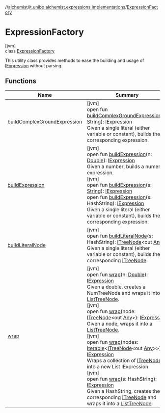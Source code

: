 //[alchemist](../../../index.md)/[it.unibo.alchemist.expressions.implementations](../index.md)/[ExpressionFactory](index.md)

# ExpressionFactory

[jvm]\
class [ExpressionFactory](index.md)

This utility class provides methods to ease the building and usage of [IExpression](../../it.unibo.alchemist.expressions.interfaces/-i-expression/index.md) without parsing.

## Functions

| Name | Summary |
|---|---|
| [buildComplexGroundExpression](build-complex-ground-expression.md) | [jvm]<br>open fun [buildComplexGroundExpression](build-complex-ground-expression.md)(s: [String](https://docs.oracle.com/javase/8/docs/api/java/lang/String.html)): [IExpression](../../it.unibo.alchemist.expressions.interfaces/-i-expression/index.md)<br>Given a single literal (either variable or constant), builds the corresponding expression. |
| [buildExpression](build-expression.md) | [jvm]<br>open fun [buildExpression](build-expression.md)(n: [Double](https://kotlinlang.org/api/latest/jvm/stdlib/kotlin/-double/index.html)): [IExpression](../../it.unibo.alchemist.expressions.interfaces/-i-expression/index.md)<br>Given a number, builds a numeric expression.<br>[jvm]<br>open fun [buildExpression](build-expression.md)(s: [String](https://docs.oracle.com/javase/8/docs/api/java/lang/String.html)): [IExpression](../../it.unibo.alchemist.expressions.interfaces/-i-expression/index.md)<br>open fun [buildExpression](build-expression.md)(s: HashString): [IExpression](../../it.unibo.alchemist.expressions.interfaces/-i-expression/index.md)<br>Given a single literal (either variable or constant), builds the corresponding expression. |
| [buildLiteralNode](build-literal-node.md) | [jvm]<br>open fun [buildLiteralNode](build-literal-node.md)(s: HashString): [ITreeNode](../../it.unibo.alchemist.expressions.interfaces/-i-tree-node/index.md)<out [Any](https://kotlinlang.org/api/latest/jvm/stdlib/kotlin/-any/index.html)><br>Given a single literal (either variable or constant), builds the corresponding [ITreeNode](../../it.unibo.alchemist.expressions.interfaces/-i-tree-node/index.md). |
| [wrap](wrap.md) | [jvm]<br>open fun [wrap](wrap.md)(n: [Double](https://kotlinlang.org/api/latest/jvm/stdlib/kotlin/-double/index.html)): [IExpression](../../it.unibo.alchemist.expressions.interfaces/-i-expression/index.md)<br>Given a double, creates a NumTreeNode and wraps it into a [ListTreeNode](../-list-tree-node/index.md).<br>[jvm]<br>open fun [wrap](wrap.md)(node: [ITreeNode](../../it.unibo.alchemist.expressions.interfaces/-i-tree-node/index.md)<out [Any](https://kotlinlang.org/api/latest/jvm/stdlib/kotlin/-any/index.html)>): [IExpression](../../it.unibo.alchemist.expressions.interfaces/-i-expression/index.md)<br>Given a node, wraps it into a [ListTreeNode](../-list-tree-node/index.md).<br>[jvm]<br>open fun [wrap](wrap.md)(nodes: [Iterable](https://docs.oracle.com/javase/8/docs/api/java/lang/Iterable.html)<[ITreeNode](../../it.unibo.alchemist.expressions.interfaces/-i-tree-node/index.md)<out [Any](https://kotlinlang.org/api/latest/jvm/stdlib/kotlin/-any/index.html)>>): [IExpression](../../it.unibo.alchemist.expressions.interfaces/-i-expression/index.md)<br>Wraps a collection of [ITreeNode](../../it.unibo.alchemist.expressions.interfaces/-i-tree-node/index.md) into a new List IExpression.<br>[jvm]<br>open fun [wrap](wrap.md)(s: HashString): [IExpression](../../it.unibo.alchemist.expressions.interfaces/-i-expression/index.md)<br>Given a HashString, creates the corresponding [ITreeNode](../../it.unibo.alchemist.expressions.interfaces/-i-tree-node/index.md) and wraps it into a [ListTreeNode](../-list-tree-node/index.md). |

